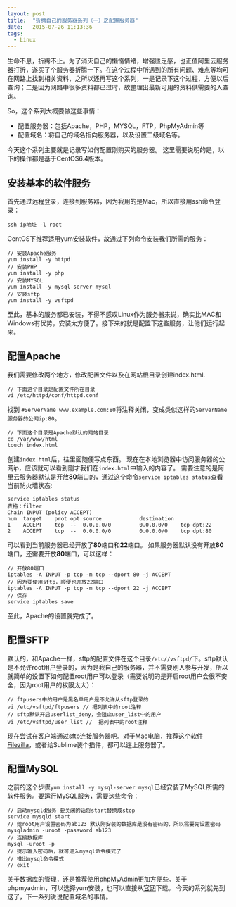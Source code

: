 ```yaml
---
layout: post
title:  "折腾自己的服务器系列（一）之配置服务器"
date:   2015-07-26 11:13:36
tags:
  - Linux
---
```


生命不息，折腾不止。为了消灭自己的懒惰情绪，增强匮乏感，也正值阿里云服务器打折，遂买了个服务器折腾一下。在这个过程中所遇到的所有问题、难点等均可在网路上找到相关资料，之所以还再写这个系列，一是记录下这个过程，方便以后查询；二是因为网路中很多资料都已过时，故整理出最新可用的资料供需要的人查询。

So，这个系列大概要做这些事情：

- 配置服务器：包括Apache，PHP，MYSQL，FTP，PhpMyAdmin等
- 配置域名：将自己的域名指向服务器，以及设置二级域名等。

今天这个系列主要就是记录写如何配置刚购买的服务器。
这里需要说明的是，以下的操作都是基于CentOS6.4版本。

## 安装基本的软件服务

首先通过远程登录，连接到服务器，因为我用的是Mac，所以直接用ssh命令登录：

	ssh ip地址 -l root 
	

CentOS下推荐适用yum安装软件，故通过下列命令安装我们所需的服务：
	
	// 安装Apache服务
	yum install -y httpd
	// 安装PHP
	yum install -y php
	// 安装MYSQL
	yum install -y mysql-server mysql
	// 安装sftp
	yum install -y vsftpd 
	
至此，基本的服务都已安装，不得不感叹Linux作为服务器来说，确实比MAC和Windows有优势，安装太方便了。接下来的就是配置下这些服务，让他们运行起来。

## 配置Apache

我们需要修改两个地方，修改配置文件以及在网站根目录创建index.html.
	
	// 下面这个目录是配置文件所在目录
	vi /etc/httpd/conf/httpd.conf
找到 `#ServerName www.example.com:80`将注释关闭，变成类似这样的`ServerName 服务器的公网ip:80`。

	// 下面这个目录是Apache默认的网站目录
	cd /var/www/html
	touch index.html
	
创建`index.html`后，往里面随便写点东西。
现在在本地浏览器中访问服务器的公网ip，应该就可以看到刚才我们在`index.html`中输入的内容了。
需要注意的是阿里云服务器默认是开放**80**端口的，通过这个命令`service iptables status`查看当前防火墙状态:

	service iptables status
	表格：filter
	Chain INPUT (policy ACCEPT)
	num  target    prot opt source            destination         
	1    ACCEPT    tcp  --  0.0.0.0/0         0.0.0.0/0    tcp dpt:22 
	2    ACCEPT    tcp  --  0.0.0.0/0         0.0.0.0/0    tcp dpt:80
	
可以看到当前服务器已经开放了**80**端口和**22**端口。
如果服务器默认没有开放**80**端口，还需要开放**80**端口，可以这样：
	
	// 开放80端口 
	iptables -A INPUT -p tcp -m tcp --dport 80 -j ACCEPT
	// 因为要使用sftp，顺便也开放22端口
	iptables -A INPUT -p tcp -m tcp --dport 22 -j ACCEPT
	// 保存
	service iptables save

至此，Apache的设置就完成了。

## 配置SFTP

默认的，和Apache一样，sftp的配置文件在这个目录`/etc//vsftpd/`下。sftp默认是不允许root用户登录的，因为是我自己的服务器，并不需要别人参与开发，所以就简单的设置下如何配置root用户可以登录（需要说明的是开启root用户会很不安全，因为root用户的权限太大）：

	// ftpusers中的用户是黑名单用户是不允许从sftp登录的 
	vi /etc/vsftpd/ftpusers // 把列表中的root注释
	// sftp默认开启userlist_deny，会阻止user_list中的用户
	vi /etc/vsftpd/user_list //  把列表中的root注释
	 
	
现在尝试在客户端通过sftp连接服务器吧。对于Mac电脑，推荐这个软件[Filezilla](https://filezilla-project.org/download.php?type=client)，或者给Sublime装个插件，都可以连上服务器了。

## 配置MySQL

之前的这个步骤`yum install -y mysql-server mysql`已经安装了MySQL所需的软件服务。要运行MySQL服务，需要这些命令：
	
	// 启动mysqld服务 要关闭的话将start替换成stop
	service mysqld start
	// 给root用户设置密码为ab123 默认刚安装的数据库是没有密码的，所以需要先设置密码
	mysqladmin -uroot -password ab123
	// 连接数据库
	mysql -uroot -p
	// 提示输入密码后，就可进入mysql命令模式了
	// 推出mysql命令模式
	// exit
	
关于数据库的管理，还是推荐使用phpMyAdmin更加方便些。关于phpmyadmin，可以选择yum安装，也可以直接从[官网](http://www.phpmyadmin.net/downloads/)下载。
今天的系列就先到这了，下一系列说说配置域名的事情。






